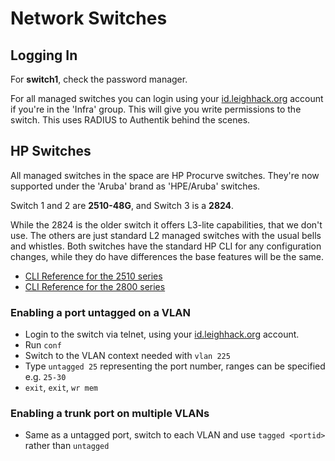 # Network Switches

## Logging In

For **switch1**, check the password manager.

For all managed switches you can login using your [id.leighhack.org](https://id.leighhack.org) account if you're in the 'Infra' group. This will give you write permissions to the switch. This uses RADIUS to Authentik behind the scenes.

## HP Switches

All managed switches in the space are HP Procurve switches. They're now supported under the 'Aruba' brand as 'HPE/Aruba' switches.

Switch 1 and 2 are **2510-48G**, and Switch 3 is a **2824**.

While the 2824 is the older switch it offers L3-lite capabilities, that we don't use. The others are just standard L2 managed switches with the usual bells and whistles. Both switches have the standard HP CLI for any configuration changes, while they do have differences the base features will be the same.

* [CLI Reference for the 2510 series](./2510-MgmtCfg-July2007-59914761.pdf)
* [CLI Reference for the 2800 series](./59906023-1004-Mgmt%20&%20Config.pdf)

### Enabling a port untagged on a VLAN

* Login to the switch via telnet, using your  [id.leighhack.org](https://id.leighhack.org) account.
* Run `conf`
* Switch to the VLAN context needed with `vlan 225`
* Type `untagged 25` representing the port number, ranges can be specified e.g. `25-30`
* `exit`, `exit`, `wr mem`

### Enabling a trunk port on multiple VLANs

* Same as a untagged port, switch to each VLAN and use `tagged <portid>` rather than `untagged`